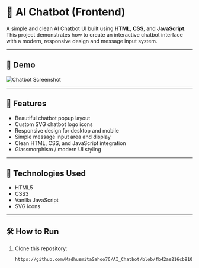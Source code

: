 # 🤖 AI Chatbot (Frontend)

A simple and clean AI Chatbot UI built using **HTML**, **CSS**, and **JavaScript**. This project demonstrates how to create an interactive chatbot interface with a modern, responsive design and message input system.

---

## 📸 Demo

![Chatbot Screenshot]("C:\Users\HP\Downloads\Chatbot_2.png")

---

## 📌 Features

- Beautiful chatbot popup layout
- Custom SVG chatbot logo icons
- Responsive design for desktop and mobile
- Simple message input area and display
- Clean HTML, CSS, and JavaScript integration
- Glassmorphism / modern UI styling

---

## 🚀 Technologies Used

- HTML5
- CSS3
- Vanilla JavaScript
- SVG icons

---

## 🛠️ How to Run

1. Clone this repository:
   ```bash
   https://github.com/MadhusmitaSahoo76/AI_Chatbot/blob/fb42ae216cb9109ef15c35fa9ec66968c3eb6ac0/ChatBot_1.png
